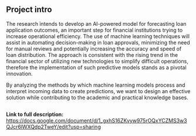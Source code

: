 ## Project intro 
The research intends to develop an AI-powered model for forecasting loan application outcomes, an important step for financial institutions trying to increase operational efficiency. The use of machine learning techniques will assist in automating decision-making in loan approvals, minimizing the need for manual reviews and potentially increasing the accuracy and speed of loan distribution. The approach is consistent with the rising trend in the financial sector of utilizing new technologies to simplify difficult operations, therefore the implementation of such predictive models stands as a pivotal innovation.

By analyzing the methods by which machine learning models process and interpret incoming data to create predictions, we want to design an effective solution while contributing to the academic and practical knowledge bases. 

##
**Link to full description:** https://docs.google.com/document/d/1_gxhS16ZKvyw975rOQxYCZMS3w3QJcr6lWXQdp2TweY/edit?usp=sharing
